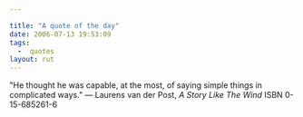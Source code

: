 ```yaml
---

title: "A quote of the day"
date: 2006-07-13 19:53:09
tags:
  -  quotes
layout: rut
---
```


"He thought he was capable, at the most, of saying simple things in complicated ways." &mdash; Laurens van der Post, <em>A Story Like The Wind</em>  ISBN 0-15-685261-6

